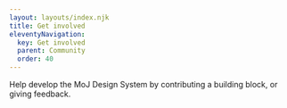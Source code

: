 ```yaml
---
layout: layouts/index.njk
title: Get involved
eleventyNavigation:
  key: Get involved
  parent: Community
  order: 40
---
```


Help develop the MoJ Design System by contributing a building block, or giving feedback.
